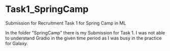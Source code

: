 # Task1_SpringCamp
Submission for Recruitment Task 1 for Spring Camp in ML

In the folder "SpringCamp" there is my Submission for Task 1.
I was not able to understand Gradio in the given time period as I was busy in the practice for Galaxy.
